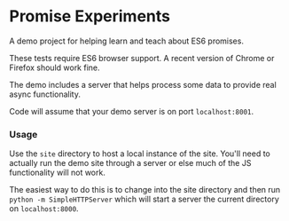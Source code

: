 # Promise Experiments

A demo project for helping learn and teach about ES6 promises.

These tests require ES6 browser support. A recent version of Chrome or Firefox should work fine.

The demo includes a server that helps process some data to provide real async functionality.

Code will assume that your demo server is on port `localhost:8001`.

### Usage

Use the `site` directory to host a local instance of the site. You'll need to actually run the demo site through a server or else much of the JS functionality will not work.

The easiest way to do this is to change into the site directory and then run `python -m SimpleHTTPServer` which will start a server the current directory on `localhost:8000`.
